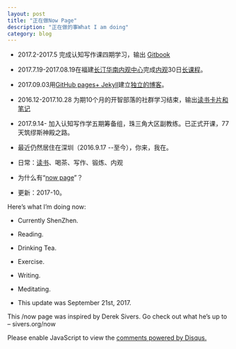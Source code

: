 ```yaml
---
layout: post
title: "正在做Now Page"
description: "正在做的事What I am doing"
category: blog
---
```




- 2017.2-2017.5 完成认知写作课四期学习，输出 [Gitbook](https://violettianjie.gitbooks.io/writer004tj/content/)

- 2017.7.19-2017.08.19在福建[长汀华南内观中心](http://ng.81355.net/course.action?schoolIntroId=1)完成[内观](https://www.dhamma.org/zh-HANS/index)30日[长课程](https://www.dhamma.org/zh-HANS/courses/glossary)。

- 2017.09.03用[GitHub pages+ Jekyll](https://violettianjie.github.io/03sep)建立[独立的博客](https://violettianjie.github.io)。

- 2016.12-2017.10.28  为期10个月的开智部落的社群学习结束，输出[读书卡片和笔记](https://www.gitbook.com/book/violettianjie/openmind/details)

- 2017.9.14-  加入认知写作学五期筹备组，珠三角大区副教练。已正式开课，77天筑缪斯神殿之路。

- 最近仍然居住在深圳（2016.9.17 --至今），你来，我在。

- 日常：[读书](https://www.douban.com/doulist/41691053/)、喝茶、写作、锻炼、内观

- 为什么有“[now page](http://nownownow.com/about)”？

- 更新：2017-10。

Here’s what I’m doing now:

- Currently ShenZhen.

- Reading.

- Drinking Tea.

- Exercise.

- Writing.

- Meditating.

- This update was September 21st, 2017.

This /now page was inspired by Derek Sivers. Go check out what he’s up to – sivers.org/now 


<div id="disqus_thread"></div>
<script>

/**
*  RECOMMENDED CONFIGURATION VARIABLES: EDIT AND UNCOMMENT THE SECTION BELOW TO INSERT DYNAMIC VALUES FROM YOUR PLATFORM OR CMS.
*  LEARN WHY DEFINING THESE VARIABLES IS IMPORTANT: https://disqus.com/admin/universalcode/#configuration-variables*/
/*
var disqus_config = function () {
this.page.url = https://violettianjie.github.io;  // Replace PAGE_URL with your page's canonical URL variable
this.page.identifier = https://violettianjie.github.io; // Replace PAGE_IDENTIFIER with your page's unique identifier variable
};
*/
(function() { // DON'T EDIT BELOW THIS LINE
var d = document, s = d.createElement('script');
s.src = 'https://https-violettianjie-github-io-1.disqus.com/embed.js';
s.setAttribute('data-timestamp', +new Date());
(d.head || d.body).appendChild(s);
})();
</script>
<noscript>Please enable JavaScript to view the <a href="https://disqus.com/?ref_noscript">comments powered by Disqus.</a></noscript>


